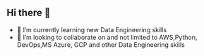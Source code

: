 ## Hi there 👋

- 🌱 I’m currently learning new Data Engineering skills
- 👯 I’m looking to collaborate on and not limited to AWS,Python, DevOps,MS Azure, GCP and other Data Engineering skills


<!--
**laxmiprasannaimmadi/laxmiprasannaimmadi** is a ✨ _special_ ✨ repository because its `README.md` (this file) appears on your GitHub profile.

Here are some ideas to get you started:

- 🌱 I’m currently learning new Data Engineering skills
- 👯 I’m looking to collaborate on and not limited to AWS,Python, DevOps,MS Azure, GCP and other Data Engineering skills
- 🤔 I’m looking for help with ...
- 💬 Ask me about ...
- 📫 How to reach me: ...
- 😄 Pronouns: ...
- ⚡ Fun fact: ...
-->
